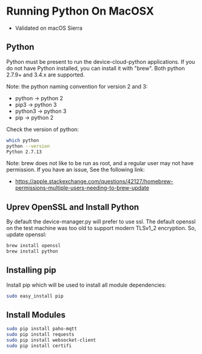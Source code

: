 Running Python On MacOSX
========================
  * Validated on macOS Sierra

Python
-------

Python must be present to run the device-cloud-python applications.  If you do
not have Python installed, you can install it with "brew".  Both
python 2.7.9+ and 3.4.x are supported.

Note: the python naming convention for version 2 and 3:
  * python  -> python 2
  * pip3    -> python 3
  * python3 -> python 3
  * pip     -> python 2

Check the version of python:

```sh
which python
python --version
Python 2.7.13
```

Note: brew  does not like to be run as root, and a regular user may not have
permission.  If you have an issue, See the following link:

  * https://apple.stackexchange.com/questions/42127/homebrew-permissions-multiple-users-needing-to-brew-update


Uprev OpenSSL and Install Python
--------------------------------
By default the device-manager.py will prefer to use ssl.  The default
openssl on the test machine was too old to support modern TLSv1_2
encryption.  So, update openssl:

```sh
brew install openssl
brew install python
```

Installing pip
--------------
Install pip which will be used to install all module dependencies:

```sh
sudo easy_install pip
```

Install Modules
---------------

```sh
sudo pip install paho-mqtt
sudo pip install requests
sudo pip install websocket-client
sudo pip install certifi
```
